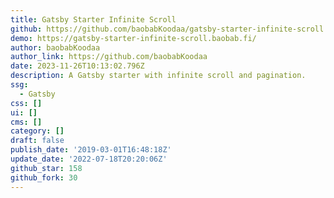 ```yaml
---
title: Gatsby Starter Infinite Scroll
github: https://github.com/baobabKoodaa/gatsby-starter-infinite-scroll
demo: https://gatsby-starter-infinite-scroll.baobab.fi/
author: baobabKoodaa
author_link: https://github.com/baobabKoodaa
date: 2023-11-26T10:13:02.796Z
description: A Gatsby starter with infinite scroll and pagination.
ssg:
  - Gatsby
css: []
ui: []
cms: []
category: []
draft: false
publish_date: '2019-03-01T16:48:18Z'
update_date: '2022-07-18T20:20:06Z'
github_star: 158
github_fork: 30
---
```

